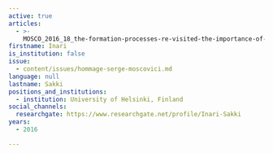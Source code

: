 ```yaml
---
active: true
articles:
  - >-
    MOSCO_2016_18_the-formation-processes-re-visited-the-importance-of-naturalized-representations
firstname: Inari
is_institution: false
issue:
  - content/issues/hommage-serge-moscovici.md
language: null
lastname: Sakki
positions_and_institutions:
  - institution: University of Helsinki, Finland
social_channels:
  researchgate: https://www.researchgate.net/profile/Inari-Sakki
years:
  - 2016

---
```

